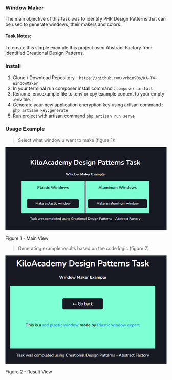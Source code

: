 ### Window Maker
The main objective of this task was to identify PHP Design Patterns that can be used to generate windows, their makers and colors. 


#### Task Notes:
To create this simple example this project used Abstract Factory from identified Creational Design Patterns.

### Install

1. Clone / Download Repository - ``https://github.com/vrbin90s/KA-T4-WindowMaker``
2. In your terminal run composer install command : ``composer install``
3. Rename .env.example file to .env or cpy example content to your empty .env file.
4. Generate your new application encryption key using artisan command : ``php artisan key:generate``
5. Run project with artisan command ``php artisan run serve``


### Usage Example

>Select what window u want to make (figure 1):

![img.png](img.png)

Figure 1 - Main View

>Generating example results based on the code logic (figure 2)
 
![img_1.png](img_1.png)

Figure 2 - Result View
